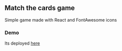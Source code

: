 ## Match the cards game

Simple game made with React and FontAwesome icons

### Demo

Its deployed [here]()

